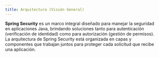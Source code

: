 ```yaml
---
title: Arquitectura (Visión General)
---
```


**Spring Security** es un marco integral diseñado para manejar la seguridad en aplicaciones Java, brindando soluciones tanto para autenticación (verificación de identidad) como para autorización (gestión de permisos). La arquitectura de Spring Security está organizada en capas y componentes que trabajan juntos para proteger cada solicitud que recibe una aplicación.
